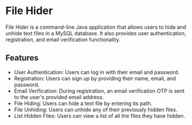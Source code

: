 # File Hider 

 File Hider is a command-line Java application that allows users to hide and unhide text files in a MySQL database. It also provides user authentication, registration, and email verification functionality.

## Features

- User Authentication: Users can log in with their email and password.
- Registration: Users can sign up by providing their name, email, and password.
- Email Verification: During registration, an email verification OTP is sent to the user's provided email address.
- File Hiding: Users can hide a text file by entering its path.
- File Unhiding: Users can unhide any of their previously hidden files.
- List Hidden Files: Users can view a list of all the files they have hidden.